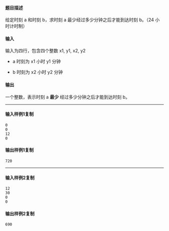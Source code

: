 #### 题目描述

给定时刻 a 和时刻 b，求时刻 a 最少经过多少分钟之后才能到达时刻 b。（24 小时计时制）

#### 输入

输入为四行，包含四个整数 x1, y1, x2, y2

-   a 时刻为 x1 小时 y1 分钟  
    
-   b 时刻为 x2 小时 y2 分钟  
    

#### 输出

一个整数，表示时刻 a **最少** 经过多少分钟之后才能到达时刻 b。

___

#### 输入样例1复制

```
0
0
12
0
```

#### 输出样例1复制

```
720
```

___

#### 输入样例2复制

```
12
30
0
0
```

#### 输出样例2复制

```
690
```